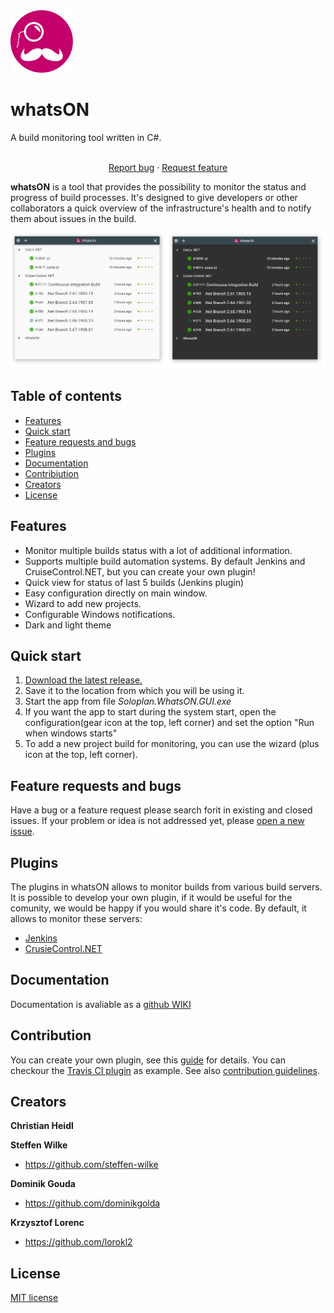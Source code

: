 
<img src="./whatsON-logo.png" width="100" height="100">

# whatsON

A build monitoring tool written in C#.
  <br>
  <br>

<p align="center">
  <a href="https://github.com/Soloplan/whatson/issues/new?template=bug.md">Report bug</a>
  ·
  <a href="https://github.com/Soloplan/whatson/issues/new?template=feature.md&labels=feature">Request feature</a>
</p>


**whatsON** is a tool that provides the possibility to monitor the status and progress of build processes. It's designed to give developers or other collaborators a quick overview of the infrastructure's health and to notify them about issues in the build.

![alt text](https://raw.githubusercontent.com/Soloplan/whatson/master/WebContent/Screenshot.png)

## Table of contents

- [Features](#features)
- [Quick start](#quick-start)
- [Feature requests and bugs](#feature-requests-and-bugs)
- [Plugins](#plugins)
- [Documentation](#documentation)
- [Contribiution](#contribution)
- [Creators](#creators)
- [License](#License)

## Features
- Monitor multiple builds status with a lot of additional information.
- Supports multiple build automation systems. By default Jenkins and CruiseControl.NET, but you can create your own plugin!
- Quick view for status of last 5 builds (Jenkins plugin)
- Easy configuration directly on main window.
- Wizard to add new projects.
- Configurable Windows notifications.
- Dark and light theme

## Quick start

1. [Download the latest release.](https://github.com/Soloplan/whatson/releases/latest)
1. Save it to the location from which you will be using it.
1. Start the app from file *Soloplan.WhatsON.GUI.exe*
1. If you want the app to start during the system start, open the configuration(gear icon at the top, left corner) and set the option "Run when windows starts"
1. To add a new project build for monitoring, you can use the wizard (plus icon at the top, left corner).

## Feature requests and bugs

Have a bug or a feature request please search forit in existing and closed issues. If your problem or idea is not addressed yet, please [open a new issue](https://github.com/Soloplan/whatson/issues/new).

## Plugins

The plugins in whatsON allows to monitor builds from various build servers.
It is possible to develop your own plugin, if it would be useful for the comunity, we would be happy if you would share it's code.
By default, it allows to monitor these servers:
 - [Jenkins](https://jenkins.io/)
 - [CrusieControl.NET](https://github.com/ccnet/CruiseControl.NET)
 
 ## Documentation
 
 Documentation is avaliable as a [github WIKI](https://github.com/Soloplan/whatson/wiki)
 
 ## Contribution
 
 You can create your own plugin, see this [guide](https://github.com/Soloplan/whatson/wiki/Developing-a-new-plugin) for details.
 You can checkour the [Travis CI plugin](https://github.com/steffen-wilke/whatson-travis-ci) as example.
 See also [contribution guidelines](https://github.com/Soloplan/whatson/wiki/Contribiution).
 
 ## Creators

**Christian Heidl**

**Steffen Wilke**

- <https://github.com/steffen-wilke>

**Dominik Gouda**

- <https://github.com/dominikgolda>

**Krzysztof Lorenc**

- <https://github.com/lorokl2>

## License

[MIT license](https://github.com/Soloplan/whatson/blob/master/LICENSE)
